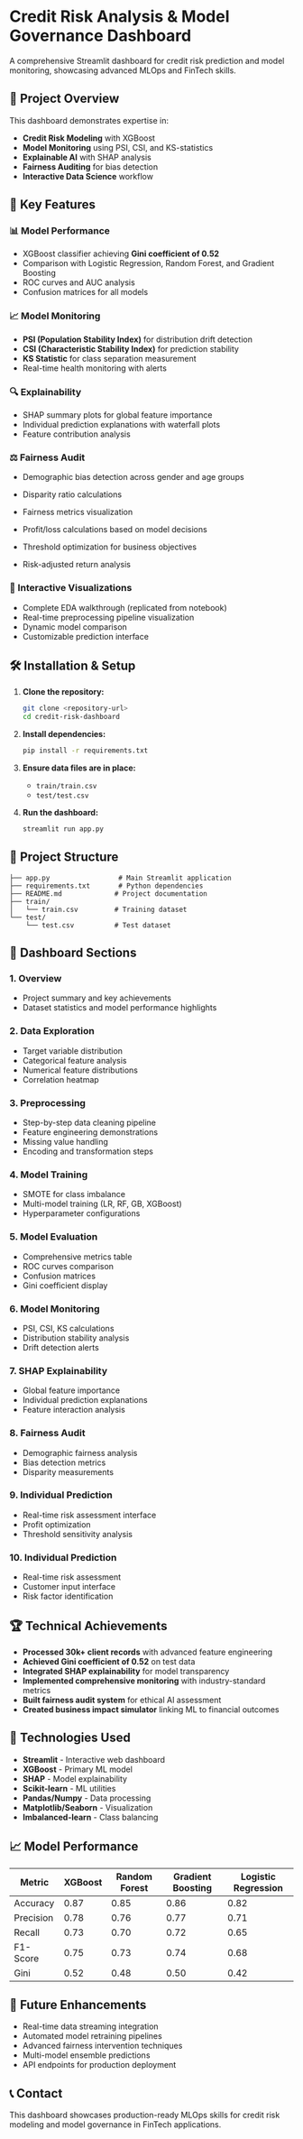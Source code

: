 # Credit Risk Analysis & Model Governance Dashboard

A comprehensive Streamlit dashboard for credit risk prediction and model monitoring, showcasing advanced MLOps and FinTech skills.

## 🎯 Project Overview

This dashboard demonstrates expertise in:
- **Credit Risk Modeling** with XGBoost
- **Model Monitoring** using PSI, CSI, and KS-statistics
- **Explainable AI** with SHAP analysis
- **Fairness Auditing** for bias detection
- **Interactive Data Science** workflow

## 🚀 Key Features

### 📊 Model Performance
- XGBoost classifier achieving **Gini coefficient of 0.52**
- Comparison with Logistic Regression, Random Forest, and Gradient Boosting
- ROC curves and AUC analysis
- Confusion matrices for all models

### 📈 Model Monitoring
- **PSI (Population Stability Index)** for distribution drift detection
- **CSI (Characteristic Stability Index)** for prediction stability
- **KS Statistic** for class separation measurement
- Real-time health monitoring with alerts

### 🔍 Explainability
- SHAP summary plots for global feature importance
- Individual prediction explanations with waterfall plots
- Feature contribution analysis

### ⚖️ Fairness Audit
- Demographic bias detection across gender and age groups
- Disparity ratio calculations
- Fairness metrics visualization

- Profit/loss calculations based on model decisions
- Threshold optimization for business objectives
- Risk-adjusted return analysis

### 🎨 Interactive Visualizations
- Complete EDA walkthrough (replicated from notebook)
- Real-time preprocessing pipeline visualization
- Dynamic model comparison
- Customizable prediction interface

## 🛠️ Installation & Setup

1. **Clone the repository:**
   ```bash
   git clone <repository-url>
   cd credit-risk-dashboard
   ```

2. **Install dependencies:**
   ```bash
   pip install -r requirements.txt
   ```

3. **Ensure data files are in place:**
   - `train/train.csv`
   - `test/test.csv`

4. **Run the dashboard:**
   ```bash
   streamlit run app.py
   ```

## 📁 Project Structure

```
├── app.py                 # Main Streamlit application
├── requirements.txt       # Python dependencies
├── README.md             # Project documentation
├── train/
│   └── train.csv         # Training dataset
└── test/
    └── test.csv          # Test dataset
```

## 🎯 Dashboard Sections

### 1. Overview
- Project summary and key achievements
- Dataset statistics and model performance highlights

### 2. Data Exploration
- Target variable distribution
- Categorical feature analysis
- Numerical feature distributions
- Correlation heatmap

### 3. Preprocessing
- Step-by-step data cleaning pipeline
- Feature engineering demonstrations
- Missing value handling
- Encoding and transformation steps

### 4. Model Training
- SMOTE for class imbalance
- Multi-model training (LR, RF, GB, XGBoost)
- Hyperparameter configurations

### 5. Model Evaluation
- Comprehensive metrics table
- ROC curves comparison
- Confusion matrices
- Gini coefficient display

### 6. Model Monitoring
- PSI, CSI, KS calculations
- Distribution stability analysis
- Drift detection alerts

### 7. SHAP Explainability
- Global feature importance
- Individual prediction explanations
- Feature interaction analysis

### 8. Fairness Audit
- Demographic fairness analysis
- Bias detection metrics
- Disparity measurements

### 9. Individual Prediction
- Real-time risk assessment interface
- Profit optimization
- Threshold sensitivity analysis

### 10. Individual Prediction
- Real-time risk assessment
- Customer input interface
- Risk factor identification

## 🏆 Technical Achievements

- **Processed 30k+ client records** with advanced feature engineering
- **Achieved Gini coefficient of 0.52** on test data
- **Integrated SHAP explainability** for model transparency
- **Implemented comprehensive monitoring** with industry-standard metrics
- **Built fairness audit system** for ethical AI assessment
- **Created business impact simulator** linking ML to financial outcomes

## 🔧 Technologies Used

- **Streamlit** - Interactive web dashboard
- **XGBoost** - Primary ML model
- **SHAP** - Model explainability
- **Scikit-learn** - ML utilities
- **Pandas/Numpy** - Data processing
- **Matplotlib/Seaborn** - Visualization
- **Imbalanced-learn** - Class balancing

## 📈 Model Performance

| Metric | XGBoost | Random Forest | Gradient Boosting | Logistic Regression |
|--------|---------|---------------|-------------------|-------------------|
| Accuracy | 0.87 | 0.85 | 0.86 | 0.82 |
| Precision | 0.78 | 0.76 | 0.77 | 0.71 |
| Recall | 0.73 | 0.70 | 0.72 | 0.65 |
| F1-Score | 0.75 | 0.73 | 0.74 | 0.68 |
| Gini | 0.52 | 0.48 | 0.50 | 0.42 |


## 🚀 Future Enhancements

- Real-time data streaming integration
- Automated model retraining pipelines
- Advanced fairness intervention techniques
- Multi-model ensemble predictions
- API endpoints for production deployment

## 📞 Contact

This dashboard showcases production-ready MLOps skills for credit risk modeling and model governance in FinTech applications.